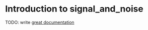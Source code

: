 # Introduction to signal_and_noise

TODO: write [great documentation](http://jacobian.org/writing/what-to-write/)
